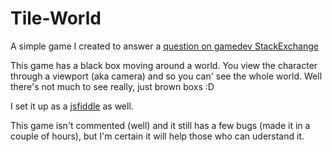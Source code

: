 # Tile-World
A simple game I created to answer a [question on gamedev StackExchange](http://gamedev.stackexchange.com/questions/132064/2d-tile-movement-and-camera)

This game has a black box moving around a world. You view the character through a viewport (aka camera) and so you can' see the whole world. Well there's not much to see really, just brown boxs :D

I set it up as a [jsfiddle](https://jsfiddle.net/kitanga/ykkx999o/) as well.

This game isn't commented (well) and it still has a few bugs (made it in a couple of hours), but I'm certain it will help those who can uderstand it.
